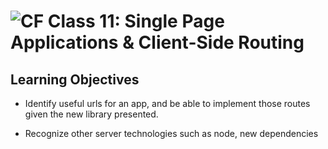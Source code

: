 ![CF](https://i.imgur.com/7v5ASc8.png)  Class 11: Single Page Applications & Client-Side Routing
=======

## Learning Objectives
<!--
ABCD:
  Audience: Program participants
  Behavior: Expected learning/behavior changes/results
  Condition:
    Circumstances that lead to change/result
    When change/result are expected to occur
  Degree: How much change occurs (%) for how many participants (#)
-->

* Identify useful urls for an app, and be able to implement those routes given the new library presented.

* Recognize other server technologies such as node, new dependencies
